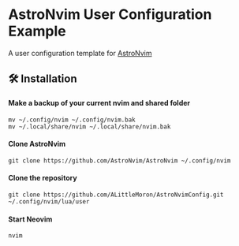 # AstroNvim User Configuration Example

A user configuration template for [AstroNvim](https://github.com/AstroNvim/AstroNvim)

## 🛠️ Installation

#### Make a backup of your current nvim and shared folder

```shell
mv ~/.config/nvim ~/.config/nvim.bak
mv ~/.local/share/nvim ~/.local/share/nvim.bak
```

#### Clone AstroNvim

```shell
git clone https://github.com/AstroNvim/AstroNvim ~/.config/nvim
```

#### Clone the repository

```shell
git clone https://github.com/ALittleMoron/AstroNvimConfig.git ~/.config/nvim/lua/user
```

#### Start Neovim

```shell
nvim
```
